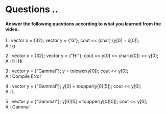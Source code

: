 # Questions ..

#### Answer the following questions according to what you learned from the video.

1 : vector<int> x = {32}; vector<char> y = {'G'}; cout << (char) (y[0] + x[0]);  
A : g

2 : vector<int> x = {32}; vector<string> y = {"Hi"}; cout << y[0] << char(x[0]) << y[0];  
A : Hi Hi

3 : vector<string> y = {"Gammal"}; y = tolower(y[0]); cout << y[0];  
A : Compile Error

4 : vector<string> y = {"Gammal"}; y[0] = toupper(y[0][5]); cout << y[0];  
A : L

5 : vector<string> y = {"Gammal"}; y[0][0] = toupper(y[0][0]); cout << y[0];  
A : Gammal

